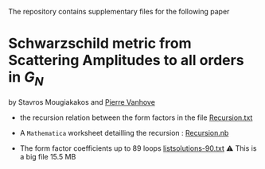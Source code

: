 The repository contains supplementary files for the following paper

# Schwarzschild metric from Scattering Amplitudes to all orders in $G_N$

by Stavros Mougiakakos and [Pierre Vanhove](https://pierrevanhove.github.io/)

- the recursion relation between the form factors in the file [Recursion.txt](https://github.com/pierrevanhove/Metric/blob/main/Recursion.txt)

- A `Mathematica` worksheet detailling the recursion : [Recursion.nb](https://github.com/pierrevanhove/Metric/blob/main/Recursion.nb)

- The form factor coefficients up to 89 loops [listsolutions-90.txt](https://github.com/pierrevanhove/Metric/blob/main/listsolutions-90.txt) :warning: This is a big file 15.5 MB
